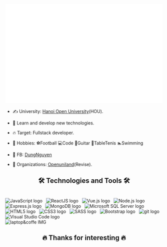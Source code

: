 <a href="#" target="_blank">
  <img src="./overview.svg" width="1200" alt="dung-fithou" />
</a>



- ✍ University: [Hanoi Open University](https://hou.edu.vn)(HOU).

- 🌱 Learn and develop new technologies.

- 🔥 Target: Fullstack developer.

- 🤘 Hobbies: ️⚽Football 💻Code ️🎸Guitar ️🏓TableTenis 🏊Swimming

- 🔗 FB: [DungNguyen](https://www.facebook.com/profile.php?id=100010166209500)

- 🔗 Organizations: [Openuniland](https://github.com/openuniland)(Revise).

<h2 align="center">🛠 Technologies and Tools 🛠</h2>
<br>
<!-- https://simpleicons.org/ -->
<span><img src="https://img.shields.io/badge/JavaScript-282C34?logo=javascript&logoColor=F7DF1E" alt="JavaScript logo" title="JavaScript" height="25" /></span>
&nbsp;
<span><img src="https://img.shields.io/badge/ReactJS-282C34?logo=react&logoColor=61DAFB" alt="ReactJS logo" title="ReactJS" height="25" /></span>
&nbsp;
<span><img src="https://img.shields.io/badge/Vue.js-282C34?logo=vue.js&logoColor=4FC08D" alt="Vue.js logo" title="Vue.js" height="25" /></span>
&nbsp;
<span><img src="https://img.shields.io/badge/Node.js-282C34?logo=node.js&logoColor=00F200" alt="Node.js logo" title="Node.js" height="25" /></span>
&nbsp;
<span><img src="https://img.shields.io/badge/Express-282C34?logo=express&logoColor=FFFFFF" alt="Express.js logo" title="Express.js" height="25" /></span>
&nbsp;
<span><img src="https://img.shields.io/badge/MongoDB-282C34?logo=mongodb&logoColor=47A248" alt="MongoDB logo" title="MongoDB" height="25" /></span>
&nbsp;
<span><img src="https://img.shields.io/badge/Microsoft%20SQL%20Server-282C34?logo=microsoft%20sql%20server&logoColor=CC2927" alt="Microsoft SQL Server logo" title="SQL Server" height="25" /></span>
&nbsp;
<span><img src="https://img.shields.io/badge/HTML5-282C34?logo=html5&logoColor=E34F26" alt="HTML5 logo" title="HTML5" height="25" /></span>
&nbsp;
<span><img src="https://img.shields.io/badge/CSS3-282C34?logo=css3&logoColor=1572B6" alt="CSS3 logo" title="CSS3" height="25" /></span>
&nbsp;
<span><img src="https://img.shields.io/badge/Sass-282C34?logo=sass&logoColor=CC6699" alt="SASS logo" title="SASS" height="25" /></span>
&nbsp;
<span><img src="https://img.shields.io/badge/Bootstrap-282C34?logo=bootstrap&logoColor=7952B3" alt="Bootstrap logo" title="Bootstrap" height="25" /></span>
&nbsp;
<span><img src="https://img.shields.io/badge/git-282C34?logo=git&logoColor=F05032" alt="git logo" title="git" height="25" /></span>
&nbsp;
<span><img src="https://img.shields.io/badge/VS%20Code-282C34?logo=visual-studio-code&logoColor=007ACC" alt="Visual Studio Code logo" title="Visual Studio Code" height="25" /></span>
&nbsp;
<br>


<img src="https://bizflyportal.mediacdn.vn/bizflyportal/1311/2428/2021/04/03/15/08/cod16174157195422.jpeg" width="1200" alt="laptop&coffe IMG" />
<br>
<h2 align="center">🔥 Thanks for interesting 🔥</h2>

